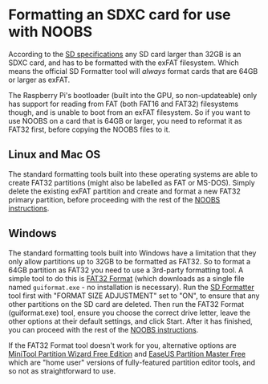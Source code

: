 # Formatting an SDXC card for use with NOOBS

According to the [SD specifications](https://www.sdcard.org/developers/overview/capacity/) any SD card larger than 32GB is an SDXC card, and has to be formatted with the exFAT filesystem. Which means the official SD Formatter tool will *always* format cards that are 64GB or larger as exFAT.

The Raspberry Pi's bootloader (built into the GPU, so non-updateable) only has support for reading from FAT (both FAT16 and FAT32) filesystems though, and is unable to boot from an exFAT filesystem. So if you want to use NOOBS on a card that is 64GB or larger, you need to reformat it as FAT32 first, before copying the NOOBS files to it.

## Linux and Mac OS

The standard formatting tools built into these operating systems are able to create FAT32 partitions (might also be labelled as FAT or MS-DOS). Simply delete the existing exFAT partition and create and format a new FAT32 primary partition, before proceeding with the rest of the [NOOBS instructions](noobs.md).

## Windows

The standard formatting tools built into Windows have a limitation that they only allow partitions up to 32GB to be formatted as FAT32. So to format a 64GB partition as FAT32 you need to use a 3rd-party formatting tool. A simple tool to do this is [FAT32 Format](http://www.ridgecrop.demon.co.uk/guiformat.htm) (which downloads as a single file named `guiformat.exe` - no installation is necessary).
Run the [SD Formatter](https://www.sdcard.org/downloads/formatter_4/) tool first with "FORMAT SIZE ADJUSTMENT" set to "ON", to ensure that any other partitions on the SD card are deleted. Then run the FAT32 Format (guiformat.exe) tool, ensure you choose the correct drive letter, leave the other options at their default settings, and click Start. After it has finished, you can proceed with the rest of the [NOOBS instructions](noobs.md).

If the FAT32 Format tool doesn't work for you, alternative options are [MiniTool Partition Wizard Free Edition](http://www.minitool.com/partition-manager/partition-wizard-home.html) and [EaseUS Partition Master Free](http://www.easeus.com/partition-manager/epm-free.html) which are "home user" versions of fully-featured partition editor tools, and so not as straightforward to use.
